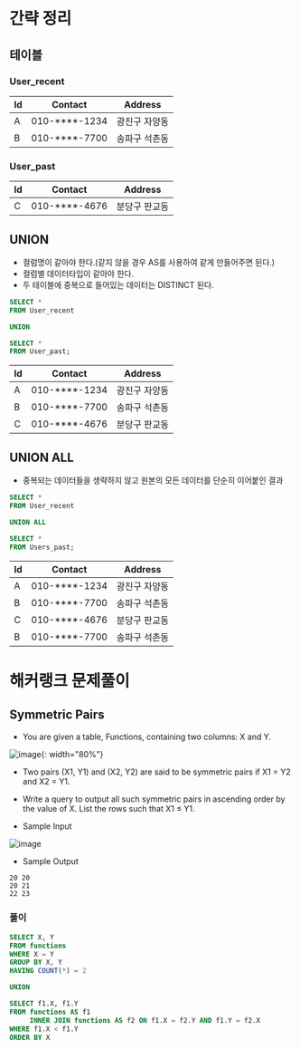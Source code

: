 # 간략 정리

## 테이블

### User_recent

Id | Contact | Address
---|---|---
A | 010-****-1234 | 광진구 자양동
B | 010-****-7700 | 송파구 석촌동

### User_past

Id | Contact | Address
---|---|---
C | 010-****-4676 | 분당구 판교동

## UNION
- 컬럼명이 같아야 한다.(같지 않을 경우 AS를 사용하여 같게 만들어주면 된다.)
- 컬럼별 데이터타입이 같아야 한다.
- 두 테이블에 중복으로 들어있는 데이터는 DISTINCT 된다.

```sql
SELECT *
FROM User_recent

UNION

SELECT *
FROM User_past;
```

Id | Contact | Address
---|---|---
A | 010-****-1234 | 광진구 자양동
B | 010-****-7700 | 송파구 석촌동
C | 010-****-4676 | 분당구 판교동

## UNION ALL
- 중복되는 데이터들을 생략하지 않고 원본의 모든 데이터를 단순히 이어붙인 결과

```sql
SELECT *
FROM User_recent

UNION ALL

SELECT *
FROM Users_past;
```

Id | Contact | Address
---|---|---
A | 010-****-1234 | 광진구 자양동
B | 010-****-7700 | 송파구 석촌동
C | 010-****-4676 | 분당구 판교동
B | 010-****-7700 | 송파구 석촌동

# 해커랭크 문제풀이

## Symmetric Pairs

- You are given a table, Functions, containing two columns: X and Y.

![image](https://user-images.githubusercontent.com/79494088/171526438-0c6d4124-bd98-40d7-b9c6-a779d3b70c6e.png){: width="80%"}

- Two pairs (X1, Y1) and (X2, Y2) are said to be symmetric pairs if X1 = Y2 and X2 = Y1.
- Write a query to output all such symmetric pairs in ascending order by the value of X. List the rows such that X1 ≤ Y1.

- Sample Input

![image](https://user-images.githubusercontent.com/79494088/171526445-146c2f65-0b80-4c37-940c-f3e30f713b06.png)

- Sample Output

```
20 20
20 21
22 23
```

### 풀이

```sql
SELECT X, Y
FROM functions
WHERE X = Y
GROUP BY X, Y
HAVING COUNT(*) = 2

UNION

SELECT f1.X, f1.Y
FROM functions AS f1
     INNER JOIN functions AS f2 ON f1.X = f2.Y AND f1.Y = f2.X
WHERE f1.X < f1.Y
ORDER BY X
```